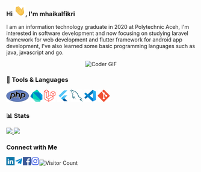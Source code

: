 ### Hi <img src="https://raw.githubusercontent.com/ABSphreak/ABSphreak/master/gifs/Hi.gif" width="30px">, I'm mhaikalfikri
I am an information technology graduate in 2020 at Polytechnic Aceh, I'm interested in software development and now focusing on studying laravel framework for web development and flutter framework for android app development, I've also learned some basic programming languages such as java, javascript and go.

<p  align="center"><img src="https://media.giphy.com/media/SWoSkN6DxTszqIKEqv/giphy.gif" alt="Coder GIF" width="500" height="400">

<!--
**mhaikalfikri252/mhaikalfikri252** is a ✨ _special_ ✨ repository because its `README.md` (this file) appears on your GitHub profile.

Here are some ideas to get you started:

- 🔭 I’m currently working on ...
- 🌱 I’m currently learning ...
- 👯 I’m looking to collaborate on ...
- 🤔 I’m looking for help with ...
- 💬 Ask me about ...
- 📫 How to reach me: ...
- 😄 Pronouns: ...
- ⚡ Fun fact: ...
-->

### 🔨 Tools & Languages
<a href="https://www.php.net/" title="PHP"><img src="icons/php.png" /></a>
<a href="https://dart.dev/" title="Dart"><img src="icons/dartlang.png" /></a>
<a href="https://laravel.com/" title="Laravel"><img src="icons/laravel.png" /></a>
<a href="https://flutter.dev/" title="Flutter"><img src="icons/flutter.png" /></a>
<a href="https://www.mysql.com/" title="MySQL"><img src="icons/mysql.png" /></a>
<a href="https://code.visualstudio.com/" title="Visual Studio Code"><img src="icons/vscode.png" /></a>
<a href="https://git-scm.com/" title="Git"><img src="icons/git.png" /></a>

### 📊 Stats
<a href="https://github.com/anuraghazra/github-readme-stats">
    <img src="https://github-readme-stats.vercel.app/api?username=mhaikalfikri252&show_icons=true&bg_color=0d1117&text_color=FFF&border_color=444" height="165">
  </a>
  <a href="https://github.com/anuraghazra/github-readme-stats">
    <img src="https://github-readme-stats.vercel.app/api/top-langs/?username=mhaikalfikri252&layout=compact&bg_color=0d1117&text_color=FFF&border_color=444"  height="165">
</a>

### Connect with Me
<a href="https://www.linkedin.com/in/mhaikalfikri252/" target="blank"><img align="left" src="icons/linkedin.svg" alt="mhaikalfikri" width="22px" /></a>
<a href="https://t.me/mhaikalfikri252">
<img align="left" alt="Mhaikalfikri's Telegram" width="22px" src="icons/telegram.svg" />
</a>
<a href="https://www.facebook.com/mhaikal.fikri.1671/" target="blank"><img align="left" src="icons/facebook.svg" alt="mhaikalfikri" width="22px" /></a>
<a href="https://www.instagram.com/mhaikalfikri252/" target="blank"><img align="left" src="icons/instagram.svg" alt="mhaikalfikri" width="22px" /></a>

 ###
 ![Visitor Count](https://visitor-badge.glitch.me/badge?page_id=mhaikalfikri252)
